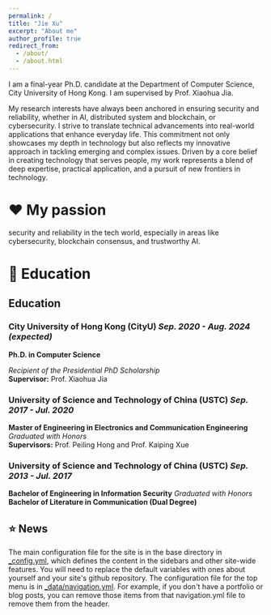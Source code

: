 ```yaml
---
permalink: /
title: "Jie Xu"
excerpt: "About me"
author_profile: true
redirect_from: 
  - /about/
  - /about.html
---
```


I am a final-year Ph.D. candidate at the Department of Computer Science, City University of Hong Kong. I am supervised by Prof. Xiaohua Jia.  

My research interests have always been anchored in ensuring security and reliability, whether in AI, distributed system and blockchain, or cybersecurity.  I strive to translate technical advancements into real-world applications that enhance everyday life. This commitment not only showcases my depth in technology but also reflects my innovative approach in tackling emerging and complex issues. Driven by a core belief in creating technology that serves people, my work represents a blend of deep expertise, practical application, and a pursuit of new frontiers in technology.

❤️  My passion 
======
 security and reliability in the tech world, especially in areas like cybersecurity, blockchain consensus, and trustworthy AI.

📖 Education
======
## Education 

### City University of Hong Kong (CityU) _Sep. 2020 - Aug. 2024 (expected)_  
**Ph.D. in Computer Science**  

*Recipient of the Presidential PhD Scholarship*  
**Supervisor:** Prof. Xiaohua Jia  


### University of Science and Technology of China (USTC) _Sep. 2017 - Jul. 2020_  
**Master of Engineering in Electronics and Communication Engineering**  *Graduated with Honors*  
**Supervisors:** Prof. Peiling Hong and Prof. Kaiping Xue  


### University of Science and Technology of China (USTC) _Sep. 2013 - Jul. 2017_  
**Bachelor of Engineering in Information Security**   *Graduated with Honors*  
**Bachelor of Literature in Communication (Dual Degree)**  


⭐ News
------
The main configuration file for the site is in the base directory in [_config.yml](https://github.com/academicpages/academicpages.github.io/blob/master/_config.yml), which defines the content in the sidebars and other site-wide features. You will need to replace the default variables with ones about yourself and your site's github repository. The configuration file for the top menu is in [_data/navigation.yml](https://github.com/academicpages/academicpages.github.io/blob/master/_data/navigation.yml). For example, if you don't have a portfolio or blog posts, you can remove those items from that navigation.yml file to remove them from the header. 

 
 
